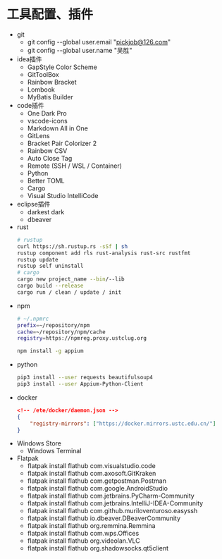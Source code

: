 # 工具配置、插件
- git
  - git config --global user.email "pickjob@126.com"
  - git config --global user.name "吴胜"
- idea插件
  - GapStyle Color Scheme
  - GitToolBox
  - Rainbow Bracket
  - Lombook
  - MyBatis Builder
- code插件
  - One Dark Pro
  - vscode-icons
  - Markdown All in One
  - GitLens
  - Bracket Pair Colorizer 2
  - Rainbow CSV
  - Auto Close Tag
  - Remote (SSH / WSL / Container)
  - Python
  - Better TOML
  - Cargo
  - Visual Studio IntelliCode
- eclipse插件
  - darkest dark
  - dbeaver
- rust
    ```bash
    # rustup
    curl https://sh.rustup.rs -sSf | sh
    rustup component add rls rust-analysis rust-src rustfmt
    rustup update
    rustup self uninstall
    # cargo
    cargo new project_name --bin/--lib
    cargo build --release
    cargo run / clean / update / init
    ```
- npm
    ```bash
    # ~/.npmrc
    prefix=~/repository/npm
    cache=~/repository/npm/cache
    registry=https://npmreg.proxy.ustclug.org

    npm install -g appium
    ```
- python
    ```bash
    pip3 install --user requests beautifulsoup4
    pip3 install --user Appium-Python-Client
    ```
- docker
    ```json
    <!-- /ete/docker/daemon.json -->
    {
        "registry-mirrors": ["https://docker.mirrors.ustc.edu.cn/"]
    }
    ```
- Windows Store
  - Windows Terminal
- Flatpak
  - flatpak install flathub com.visualstudio.code
  - flatpak install flathub com.axosoft.GitKraken
  - flatpak install flathub com.getpostman.Postman
  - flatpak install flathub com.google.AndroidStudio
  - flatpak install flathub com.jetbrains.PyCharm-Community
  - flatpak install flathub com.jetbrains.IntelliJ-IDEA-Community
  - flatpak install flathub com.github.muriloventuroso.easyssh
  - flatpak install flathub io.dbeaver.DBeaverCommunity
  - flatpak install flathub org.remmina.Remmina
  - flatpak install flathub com.wps.Offices
  - flatpak install flathub org.videolan.VLC
  - flatpak install flathub org.shadowsocks.qt5client
